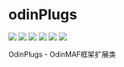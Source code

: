 # odinPlugs
[![](https://img.shields.io/badge/Name-OdinPlugs-green.svg)](https://img.shields.io/badge/Version-1.0.6-green.svg)
[![](https://img.shields.io/badge/Version-1.0.6-green.svg)](https://img.shields.io/badge/Version-1.0.6-green.svg)
[![](https://img.shields.io/github/issues/odinsam/OdinPlugs)](https://img.shields.io/github/issues/odinsam/OdinPlugs)
[![](https://img.shields.io/github/forks/odinsam/OdinPlugs)](https://img.shields.io/github/forks/odinsam/OdinPlugs)
[![](https://img.shields.io/github/stars/odinsam/OdinPlugs)](https://img.shields.io/github/stars/odinsam/OdinPlugs)
[![](https://img.shields.io/github/license/odinsam/OdinPlugs)](https://img.shields.io/github/license/odinsam/OdinPlugs)

OdinPlugs - OdinMAF框架扩展类

